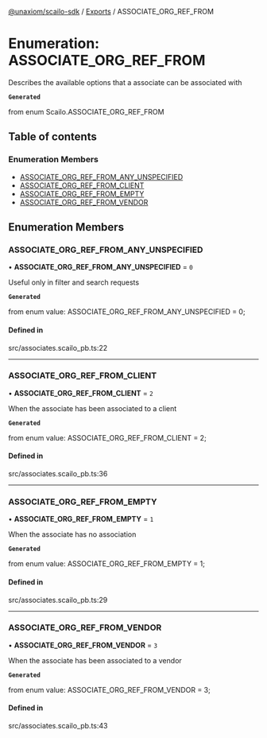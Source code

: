 [@unaxiom/scailo-sdk](../README.md) / [Exports](../modules.md) / ASSOCIATE\_ORG\_REF\_FROM

# Enumeration: ASSOCIATE\_ORG\_REF\_FROM

Describes the available options that a associate can be associated with

**`Generated`**

from enum Scailo.ASSOCIATE_ORG_REF_FROM

## Table of contents

### Enumeration Members

- [ASSOCIATE\_ORG\_REF\_FROM\_ANY\_UNSPECIFIED](ASSOCIATE_ORG_REF_FROM.md#associate_org_ref_from_any_unspecified)
- [ASSOCIATE\_ORG\_REF\_FROM\_CLIENT](ASSOCIATE_ORG_REF_FROM.md#associate_org_ref_from_client)
- [ASSOCIATE\_ORG\_REF\_FROM\_EMPTY](ASSOCIATE_ORG_REF_FROM.md#associate_org_ref_from_empty)
- [ASSOCIATE\_ORG\_REF\_FROM\_VENDOR](ASSOCIATE_ORG_REF_FROM.md#associate_org_ref_from_vendor)

## Enumeration Members

### ASSOCIATE\_ORG\_REF\_FROM\_ANY\_UNSPECIFIED

• **ASSOCIATE\_ORG\_REF\_FROM\_ANY\_UNSPECIFIED** = ``0``

Useful only in filter and search requests

**`Generated`**

from enum value: ASSOCIATE_ORG_REF_FROM_ANY_UNSPECIFIED = 0;

#### Defined in

src/associates.scailo_pb.ts:22

___

### ASSOCIATE\_ORG\_REF\_FROM\_CLIENT

• **ASSOCIATE\_ORG\_REF\_FROM\_CLIENT** = ``2``

When the associate has been associated to a client

**`Generated`**

from enum value: ASSOCIATE_ORG_REF_FROM_CLIENT = 2;

#### Defined in

src/associates.scailo_pb.ts:36

___

### ASSOCIATE\_ORG\_REF\_FROM\_EMPTY

• **ASSOCIATE\_ORG\_REF\_FROM\_EMPTY** = ``1``

When the associate has no association

**`Generated`**

from enum value: ASSOCIATE_ORG_REF_FROM_EMPTY = 1;

#### Defined in

src/associates.scailo_pb.ts:29

___

### ASSOCIATE\_ORG\_REF\_FROM\_VENDOR

• **ASSOCIATE\_ORG\_REF\_FROM\_VENDOR** = ``3``

When the associate has been associated to a vendor

**`Generated`**

from enum value: ASSOCIATE_ORG_REF_FROM_VENDOR = 3;

#### Defined in

src/associates.scailo_pb.ts:43
